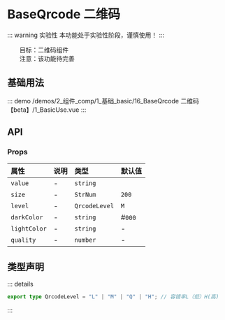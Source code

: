 # BaseQrcode 二维码  <Badge class="title-badge" type="warning" text="beta" />

::: warning 实验性
本功能处于实验性阶段，谨慎使用！
:::

&emsp;&emsp;目标：二维码组件  
&emsp;&emsp;注意：该功能待完善
## 基础用法



::: demo 
/demos/2_组件_comp/1_基础_basic/16_BaseQrcode 二维码【beta】/1_BasicUse.vue
:::


## API 

### Props

|属性|说明|类型|默认值|
|:---|:---|:---|:---|
|`value`|-|`string`||
|`size`|-|`StrNum`|`200`|
|`level`|-|`QrcodeLevel`|`M`|
|`darkColor`|-|`string`|#`000`|
|`lightColor`|-|`string`|-|
|`quality`|-|`number`|-|


## 类型声明

::: details


``` ts
export type QrcodeLevel = "L" | "M" | "Q" | "H"; // 容错率L（低）H(高)
```

:::  
